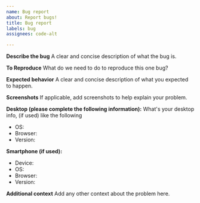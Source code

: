 ```yaml
---
name: Bug report
about: Report bugs!
title: Bug report
labels: bug
assignees: code-alt

---
```


**Describe the bug**
A clear and concise description of what the bug is.

**To Reproduce**
What do we need to do to reproduce this one bug?

**Expected behavior**
A clear and concise description of what you expected to happen.

**Screenshots**
If applicable, add screenshots to help explain your problem.

**Desktop (please complete the following information):**
What's your desktop info, (if used) like the following

* OS: 
* Browser:
* Version:

**Smartphone (if used):**
 - Device:
 - OS:
 - Browser:
 - Version:

**Additional context**
Add any other context about the problem here.
